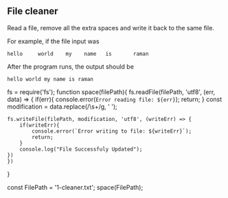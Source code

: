 ## File cleaner
Read a file, remove all the extra spaces and write it back to the same file.

For example, if the file input was
```
hello     world    my    name   is       raman
```

After the program runs, the output should be

```
hello world my name is raman
```

fs = require('fs');
function space(filePath){
    fs.readFile(filePath, 'utf8', (err, data) => {
        if(err){
            console.error(`Error reading file: ${err}`);
            return;
        }
        const modification = data.replace(/\s+/g, ' ');

    fs.writeFile(filePath, modification, 'utf8', (writeErr) => {
        if(writeErr){
            console.error(`Error writing to file: ${writeErr}`);
            return;
        }
        console.log("File Successfuly Updated");
    })
    })
}

const FilePath = '1-cleaner.txt';
space(FilePath);